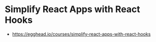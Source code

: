 # Simplify React Apps with React Hooks

* <https://egghead.io/courses/simplify-react-apps-with-react-hooks>
